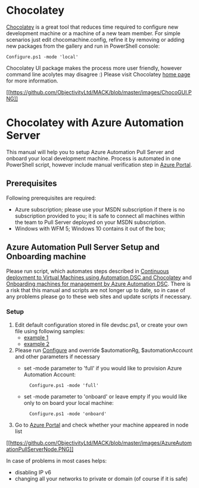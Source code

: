 # Chocolatey #

[Chocolatey][9] is a great tool that reduces time required to configure new development machine or a machine of 
a new team member. For simple scenarios just edit chocomachine.config, refine it by removing or adding new 
packages from the gallery and run in PowerShell console:

    Configure.ps1 -mode 'local' 

Chocolatey UI package makes the process more user friendly, however command line acolytes may disagree :) 
Please visit Chocolatey [home page][9] for more information.

[[https://github.com/ObjectivityLtd/MACK/blob/master/images/ChocoGUI.PNG]]

# Chocolatey with Azure Automation Server #

This manual will help you to setup Azure Automation Pull Server and onboard your local development machine. 
Process is automated in one PowerShell script, however include manual verification step in [Azure Portal][8].

## Prerequisites ##
Following prerequisites are required:
* Azure subscription; please use your MSDN subscription if there is no subscription provided to you; 
it is safe to connect all machines within the team to Pull Server deployed on your MSDN subscription.
* Windows with WFM 5; Windows 10 contains it out of the box;

## Azure Automation Pull Server Setup and Onboarding machine ##
Please run script, which automates steps described in [Continuous deployment to Virtual Machines using Automation DSC and Chocolatey][1] and [Onboarding machines for management by Azure Automation DSC][2].
There is a risk that this manual and scripts are not longer up to date, so in case of any problems please go to these web sites and update scripts if necessary.
### Setup ###
1. Edit default configuration stored in file devdsc.ps1, or create your own file using following samples:
    * [example 1][1]
    * [example 2][5] 
2. Please run [Configure][7] and override $automationRg, $automationAccount and other parameters if necessary
    * set -mode parameter to 'full' if you would like to provision Azure Automation Account:

            Configure.ps1 -mode 'full'

    * set -mode parameter to 'onboard' or leave empty if you would like only to on board your local machine:
    
            Configure.ps1 -mode 'onboard'

3. Go to [Azure Portal][8] and check whether your machine appeared in node list

[[https://github.com/ObjectivityLtd/MACK/blob/master/images/AzureAutomationPullServerNode.PNG]]

In case of problems in most cases helps:
* disabling IP v6
* changing all your networks to private or domain (of course if it is safe)


[1]: https://azure.microsoft.com/en-us/documentation/articles/automation-dsc-cd-chocolatey/
[2]: https://azure.microsoft.com/en-us/documentation/articles/automation-dsc-onboarding/#physicalvirtual-windows-machines-on-premises-or-in-a-cloud-other-than-azureaws
[3]: https://www.powershellgallery.com/packages/cChoco/2.2.0.79
[4]: https://www.powershellgallery.com/packages/cChoco/2.2.0.79/DeployItemToAzureAutomation?itemType=PSModule
[5]: https://github.com/PowerShellOrg/cChoco/blob/master/ExampleConfig.ps1
[6]: devdsc.ps1
[7]: Configure.ps1
[8]: https://portal.azure.com
[9]: https://chocolatey.org/

